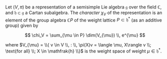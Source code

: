 Let $(V, \pi)$ be a representation of a semisimple Lie algebra $\mathfrak{g}$ over the field $\mathbb{C}$, and $\mathfrak{h} \subset \mathfrak{g}$ a Cartan subalgebra. The *character* $\chi_{V}$ of the representation is an element of the group algebra $\mathbb{C}P$ of the weight lattice $P \subset \mathfrak{h}^*$ (as an additive group) given by

$$
\chi_V = \sum_{\mu \in P} \dim(V_{\mu}) \\, e^{\mu} 
$$

where $V_{\mu} = \\{ v \in V \\, : \\, \pi(X)v = \langle \mu, X\rangle v \\; \text{for all} \\; X \in \mathfrak{h} \\}$ is the weight space of weight $\mu \in \mathfrak{h}^*$.
